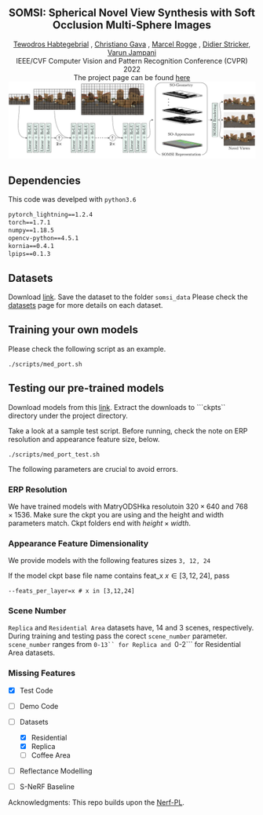 <h2 align=center> SOMSI: Spherical Novel View Synthesis with Soft Occlusion Multi-Sphere Images </h2>
<div align=center>
<span> <a href="https://tedyhabtegebrial.github.io/">Tewodros Habtegebrial</a></span> ,
<span> <a href="https://av.dfki.de/members/gava/">Christiano Gava</a></span> ,
<span> <a href="https://av.dfki.de/members/rogge/">Marcel Rogge</a></span> ,
<span> <a href="https://av.dfki.de/members/stricker/">Didier Stricker</a></span>,
<span> <a href="https://varunjampani.github.io/">Varun Jampani</a></span>
<br>  IEEE/CVF Computer Vision and Pattern Recognition Conference (CVPR) 2022  <br> The project page can be found <a href="https://tedyhabtegebrial.github.io/somsi/">here</a>
</div>

<!-- <div align=center width=750px class="row"> -->

<div class="column">
    <img src="docs/assets/somsi_model.png">
  </div>
</div>



## Dependencies
This code was develped with ```python3.6```
```
pytorch_lightning==1.2.4
torch==1.7.1
numpy==1.18.5
opencv-python==4.5.1
kornia==0.4.1
lpips==0.1.3
```

## Datasets
Download [link](https://drive.google.com/drive/folders/1baI9zZCOJyjI278LCylnHWNF41KI-JkF).
Save the dataset to the folder ```somsi_data```
Please check the [datasets](/docs/data/dataset.md) page for more details on each dataset.

## Training your own models
Please check the following script as an example.
```
./scripts/med_port.sh
```

## Testing our pre-trained models
Download models from this [link](https://drive.google.com/drive/folders/1h7aNxtV-VT6hX_d-HW2njGRZCSDHPooW?usp=sharing). Extract the downloads to ```ckpts`` directory under the project directory.

Take a look at a sample test script. Before running, check the note on ERP resolution and appearance feature size, below.

```
./scripts/med_port_test.sh
```

The following parameters are crucial to avoid errors.
### ERP Resolution
We have trained models with MatryODSHka resolutoin $320 \times 640$ and $768 \times 1536$. Make sure the ckpt you are using and the height and width parameters match.
Ckpt folders end with $height \times width$.

### Appearance Feature Dimensionality
We provide models with the following features sizes ```3, 12, 24```

If the model ckpt base file name contains feat_x $x \in [3, 12, 24]$, pass

```
--feats_per_layer=x # x in [3,12,24]
```

### Scene Number
```Replica``` and ```Residential Area``` datasets have, 14 and 3 scenes, respectively. During training and testing pass the corect ``scene_number`` parameter. ```scene_number``` ranges from ```0-13`` for Replica and ```0-2``` for Residential Area datasets.


### Missing Features

- [x] Test Code
- [ ] Demo Code
- [ ] Datasets
  - [x] Residential
  - [x] Replica
  - [ ] Coffee Area
- [ ] Reflectance Modelling
- [ ] S-NeRF Baseline



Acknowledgments: This repo builds upon the [Nerf-PL](https://github.com/kwea123/nerf_pl).
